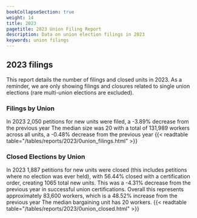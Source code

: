 ```yaml
---
bookCollapseSection: true
weight: 14
title: 2023
pagetitle: 2023 Union Filing Report
description: Data on union election filings in 2023
keywords: union filings
---
```


## 2023 filings

This report details the number of filings and closed units in 2023. As a reminder, we are only showing filings and closures related to single union elections (rare multi-union elections are excluded).

### Filings by Union
In 2023 2,050 petitions for new units were filed, a -3.89% decrease from the previous year The median size was 20 with a total of 131,989 workers across all units, a -0.48% decrease from the previous year
{{< readtable table="/tables/reports/2023/0union_filings.html" >}}

### Closed Elections by Union
In 2023 1,887 petitions for new units were closed (this includes petitions where no election was ever held), with 56.44% closed with a certification order, creating 1065 total new units. This was a -4.31% decrease from the previous year in successful union certifications. Overall this represents approximately 83,600 workers, which is a 48.52% increase from the previous year The median bargaining unit has 20 workers.
{{< readtable table="/tables/reports/2023/0union_closed.html" >}}
